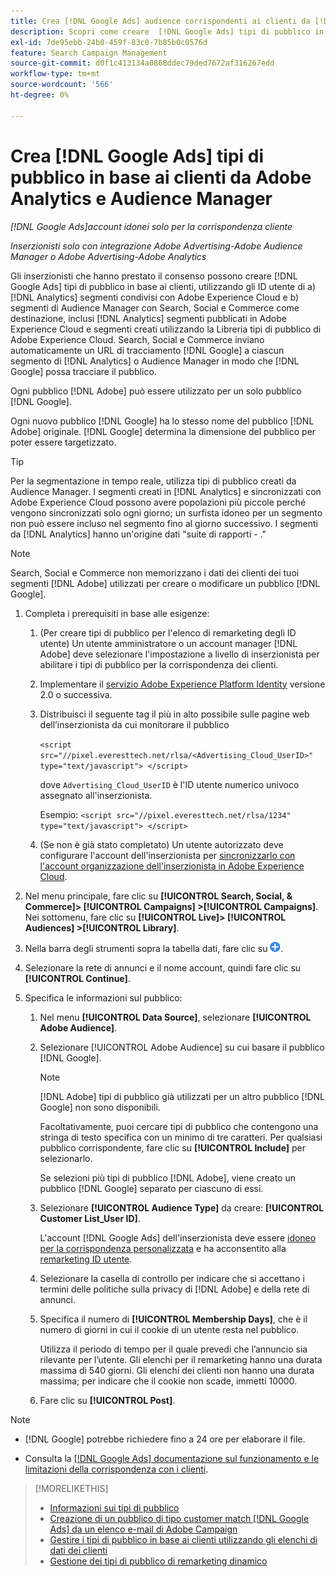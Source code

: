 ```yaml
---
title: Crea [!DNL Google Ads] audience corrispondenti ai clienti da [!DNL Adobe] audience
description: Scopri come creare  [!DNL Google Ads] tipi di pubblico in base ai clienti, partendo dai tipi di pubblico esistenti di Adobe Analytics e Audience Manager.
exl-id: 7de95ebb-24b0-459f-83c0-7b85b0c0576d
feature: Search Campaign Management
source-git-commit: d0f1c413134a0868ddec79ded7672af316267edd
workflow-type: tm+mt
source-wordcount: '566'
ht-degree: 0%

---
```


# Crea [!DNL Google Ads] tipi di pubblico in base ai clienti da Adobe Analytics e Audience Manager

*[!DNL Google Ads]account idonei solo per la corrispondenza cliente*

*Inserzionisti solo con integrazione Adobe Advertising-Adobe Audience Manager o Adobe Advertising-Adobe Analytics*

Gli inserzionisti che hanno prestato il consenso possono creare [!DNL Google Ads] tipi di pubblico in base ai clienti, utilizzando gli ID utente di a) [!DNL Analytics] segmenti condivisi con Adobe Experience Cloud e b) segmenti di Audience Manager con Search, Social e Commerce come destinazione, inclusi [!DNL Analytics] segmenti pubblicati in Adobe Experience Cloud e segmenti creati utilizzando la Libreria tipi di pubblico di Adobe Experience Cloud. Search, Social e Commerce inviano automaticamente un URL di tracciamento [!DNL Google] a ciascun segmento di [!DNL Analytics] o Audience Manager in modo che [!DNL Google] possa tracciare il pubblico.

Ogni pubblico [!DNL Adobe] può essere utilizzato per un solo pubblico [!DNL Google].

Ogni nuovo pubblico [!DNL Google] ha lo stesso nome del pubblico [!DNL Adobe] originale. [!DNL Google] determina la dimensione del pubblico per poter essere targetizzato.

>[!TIP]
>
>Per la segmentazione in tempo reale, utilizza tipi di pubblico creati da Audience Manager. I segmenti creati in [!DNL Analytics] e sincronizzati con Adobe Experience Cloud possono avere popolazioni più piccole perché vengono sincronizzati solo ogni giorno; un surfista idoneo per un segmento non può essere incluso nel segmento fino al giorno successivo. I segmenti da [!DNL Analytics] hanno un&#39;origine dati &quot;suite di rapporti - .&quot;

>[!NOTE]
>
>Search, Social e Commerce non memorizzano i dati dei clienti dei tuoi segmenti [!DNL Adobe] utilizzati per creare o modificare un pubblico [!DNL Google].

1. Completa i prerequisiti in base alle esigenze:

   1. (Per creare tipi di pubblico per l&#39;elenco di remarketing degli ID utente) Un utente amministratore o un account manager [!DNL Adobe] deve selezionare l&#39;impostazione a livello di inserzionista per abilitare i tipi di pubblico per la corrispondenza dei clienti.

   1. Implementare il [servizio Adobe Experience Platform Identity](https://experienceleague.adobe.com/docs/id-service/using/home.html) versione 2.0 o successiva.

   1. Distribuisci il seguente tag il più in alto possibile sulle pagine web dell’inserzionista da cui monitorare il pubblico

      `<script src="//pixel.everesttech.net/rlsa/<Advertising_Cloud_UserID>" type="text/javascript"> </script>`

      dove `Advertising_Cloud_UserID` è l&#39;ID utente numerico univoco assegnato all&#39;inserzionista.

      Esempio: `<script src="//pixel.everesttech.net/rlsa/1234" type="text/javascript"> </script>`

   1. (Se non è già stato completato) Un utente autorizzato deve configurare l&#39;account dell&#39;inserzionista per [sincronizzarlo con l&#39;account organizzazione dell&#39;inserzionista in Adobe Experience Cloud](/help/search-social-commerce/admin/sync-adobe-audiences.md).

1. Nel menu principale, fare clic su **[!UICONTROL Search, Social, & Commerce]> [!UICONTROL Campaigns] >[!UICONTROL Campaigns]**. Nei sottomenu, fare clic su **[!UICONTROL Live]> [!UICONTROL Audiences] >[!UICONTROL Library]**.

1. Nella barra degli strumenti sopra la tabella dati, fare clic su ![Crea](/help/search-social-commerce/assets/add.png "Crea").

1. Selezionare la rete di annunci e il nome account, quindi fare clic su **[!UICONTROL Continue]**.

1. Specifica le informazioni sul pubblico:

   1. Nel menu **[!UICONTROL Data Source]**, selezionare **[!UICONTROL Adobe Audience]**.

   1. Selezionare [!UICONTROL Adobe Audience] su cui basare il pubblico [!DNL Google].

      >[!NOTE]
      >
      >[!DNL Adobe] tipi di pubblico già utilizzati per un altro pubblico [!DNL Google] non sono disponibili.

      Facoltativamente, puoi cercare tipi di pubblico che contengono una stringa di testo specifica con un minimo di tre caratteri. Per qualsiasi pubblico corrispondente, fare clic su **[!UICONTROL Include]** per selezionarlo.

      Se selezioni più tipi di pubblico [!DNL Adobe], viene creato un pubblico [!DNL Google] separato per ciascuno di essi.

   1. Selezionare **[!UICONTROL Audience Type]** da creare: **[!UICONTROL Customer List_User ID]**.

      L&#39;account [!DNL Google Ads] dell&#39;inserzionista deve essere [idoneo per la corrispondenza personalizzata](https://support.google.com/adspolicy/answer/6299717) e ha acconsentito alla [remarketing ID utente](https://support.google.com/google-ads/answer/9199250).

   1. Selezionare la casella di controllo per indicare che si accettano i termini delle politiche sulla privacy di [!DNL Adobe] e della rete di annunci.

   1. Specifica il numero di **[!UICONTROL Membership Days]**, che è il numero di giorni in cui il cookie di un utente resta nel pubblico.

      Utilizza il periodo di tempo per il quale prevedi che l’annuncio sia rilevante per l’utente. Gli elenchi per il remarketing hanno una durata massima di 540 giorni. Gli elenchi dei clienti non hanno una durata massima; per indicare che il cookie non scade, immetti 10000.

   1. Fare clic su **[!UICONTROL Post]**.

>[!NOTE]
>
>* [!DNL Google] potrebbe richiedere fino a 24 ore per elaborare il file.
>
>* Consulta la [[!DNL Google Ads] documentazione sul funzionamento e le limitazioni della corrispondenza con i clienti](https://support.google.com/displayvideo/answer/9539301).

>[!MORELIKETHIS]
>
>* [Informazioni sui tipi di pubblico](audience-about.md)
>* [Creazione di un pubblico di tipo customer match [!DNL Google Ads] da un elenco e-mail di Adobe Campaign](google-audience-from-campaign-email-list.md)
>* [Gestire i tipi di pubblico in base ai clienti utilizzando gli elenchi di dati dei clienti](audience-from-customer-data-list.md)
>* [Gestione dei tipi di pubblico di remarketing dinamico](audience-dynamic-remarketing-manage.md)
